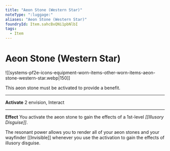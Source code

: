 ```yaml
---
title: "Aeon Stone (Western Star)"
noteType: ":luggage:"
aliases: "Aeon Stone (Western Star)"
foundryId: Item.sahcBxQNi1pbNlbI
tags:
  - Item
---
```


# Aeon Stone (Western Star)
![[systems-pf2e-icons-equipment-worn-items-other-worn-items-aeon-stone-western-star.webp|150]]

This aeon stone must be activated to provide a benefit.

* * *

**Activate** 2 envision, Interact

* * *

**Effect** You activate the aeon stone to gain the effects of a 1st-level _[[Illusory Disguise]]_.

The resonant power allows you to render all of your aeon stones and your wayfinder [[Invisible]] whenever you use the activation to gain the effects of illusory disguise.
